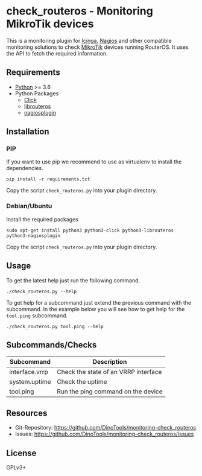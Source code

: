 check_routeros - Monitoring MikroTik devices
============================================

This is a monitoring plugin for [Icinga](https://icinga.com/), [Nagios](https://www.nagios.org/) and other compatible monitoring solutions to check [MikroTik](https://mikrotik.com/) devices running RouterOS.
It uses the API to fetch the required information.

Requirements
------------

- [Python](https://www.python.org/) >= 3.6
- Python Packages
    - [Click](https://pypi.org/project/click/)
    - [librouteros](https://pypi.org/project/librouteros/)
    - [nagiosplugin](https://pypi.org/project/nagiosplugin/)

Installation
------------

### PIP

If you want to use pip we recommend to use as virtualenv to install the dependencies.

```shell
pip install -r requirements.txt
```

Copy the script ```check_routeros.py``` into your plugin directory.

### Debian/Ubuntu

Install the required packages

```shell
sudo apt-get install python3 python3-click python3-librouteros python3-nagiosplugin
```

Copy the script ```check_routeros.py``` into your plugin directory.

Usage
-----

To get the latest help just run the following command.

```shell
./check_routeros.py --help
```

To get help for a subcommand just extend the previous command with the subcommand.
In the example below you will see how to get help for the ```tool.ping``` subcommand.

```shell
./check_routeros.py tool.ping --help
```

Subcommands/Checks
------------------

Subcommand     | Description
---------------|-------------
interface.vrrp | Check the state of an VRRP interface
system.uptime  | Check the uptime
tool.ping      | Run the ping command on the device


Resources
---------

- Git-Repository: https://github.com/DinoTools/monitoring-check_routeros
- Issues: https://github.com/DinoTools/monitoring-check_routeros/issues

License
-------

GPLv3+

